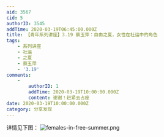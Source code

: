 ```yaml
---
aid: 3567
cid: 5
authorID: 3545
addTime: 2020-03-19T06:45:00.000Z
title: 【青年系列讲座】3.19 蔡玉萍：自由之夏，女性在社运中的角色
tags:
    - 系列讲座
    - 社运
    - 之夏
    - 蔡玉萍
    - '3.19'
comments:
    -
        authorID: 1
        addTime: 2020-03-19T10:00:00.000Z
        content: 谢谢！赶紧去占座
date: 2020-03-19T10:00:00.000Z
category: 分享发现
---
```


详情见下图： ![females-in-free-summer.png](https://i.loli.net/2020/03/19/hWyukGslZgifMFd.png)
